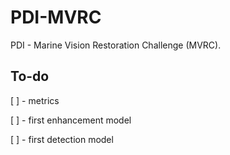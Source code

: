 # PDI-MVRC
PDI - Marine Vision Restoration Challenge (MVRC). 


## To-do
[ ] - metrics

[ ] - first enhancement model

[ ] - first detection model


